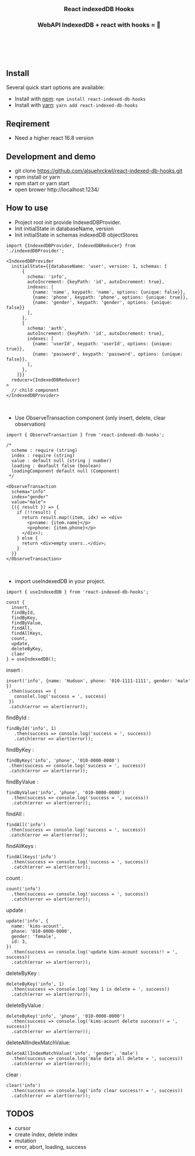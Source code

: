 <br/>
<br/>
<h3 align="center">React indexedDB Hooks</h3>
<h3 align="center">WebAPI IndexedDB + react with hooks = 💖</h3>
<br/>

## 
<br/>

## Install

Several quick start options are available:

- Install with [npm](https://www.npmjs.com/): `npm install react-indexed-db-hooks`
- Install with [yarn](https://yarnpkg.com/): `yarn add react-indexed-db-hooks`

## Reqirement
- Need a higher react 16.8 version

## Development and demo
- git clone https://github.com/alsuehrckwl/react-indexed-db-hooks.git
- npm install or yarn
- npm start or yarn start
- open brower http://localhost:1234/

## How to use
- Project root init provide IndexedDBProvider.
- Init initialState in databaseName, version
- Init initialState in schemas indexedDB objectStores 

```
import {IndexedDBProvider, IndexedDBReducer} from './indexedDBProvider';

<IndexedDBProvider
  initialState={{databaseName: 'user', version: 1, schemas: [
      {
        schema: 'info',
        autoIncrement: {keyPath: 'id', autoIncrement: true},
        indexes: [
          {name: 'name', keypath: 'name', options: {unique: false}},
          {name: 'phone', keypath: 'phone', options: {unique: true}},
          {name: 'gender', keypath: 'gender', options: {unique: false}}
        ],
      },
      {
        schema: 'auth',
        autoIncrement: {keyPath: 'id', autoIncrement: true},
        indexes: [
          {name: 'userId', keypath: 'userId', options: {unique: true}},
          {name: 'password', keypath: 'password', options: {unique: false}},
        ],
      },
    ]}}
  reducer={IndexedDBReducer}
>
  // child component
</IndexedDBProvider>
```

<br/>

- Use ObserveTransaction component (only insert, delete, clear observation)
```
import { ObserveTransaction } from 'react-indexed-db-hooks';

/*
  scheme : require (string)
  index : require (string)
  value : default null (string | number)
  loading : deafault false (boolean)
  loadingComponent default null (Component)
 */

<ObserveTransaction
  schema="info"
  index="gender"
  value="male">
  {({ result }) => {
    if (!!result) {
      return result.map((item, idx) => <div>
        <p>name: {item.name}</p>
        <p>phone: {item.phone}</p>
      </div>);
    } else {
      return <div>empty users..</div>;
    }
  }}
</ObserveTransaction>
```

<br/>

- import useIndexedDB in your project.

```
import { useIndexedDB } from 'react-indexed-db-hooks';

const {
  insert,
  findById,
  findByKey,
  findByValue,
  findAll,
  findAllKeys,
  count,
  update,
  deleteByKey,
  claer
} = useIndexedDB();

```

insert :
 ```
insert('info', {name: 'Hudson', phone: '010-1111-1111', gender: 'male' })
  .then(success => {
    consolel.log('success = ', success)
  })
  .catch(error => alert(error));
 ```
 
findById :
 ```
findById('info', 1)
    .then(success => console.log('success = ', success))
    .catch(error => alert(error));
 ```

findByKey :
 ```
findByKey('info', 'phone', '010-0000-0000')
  .then(success => console.log('success = ', success))
  .catch(error => alert(error));
 ```

findByValue :
```
findByValue('info', 'phone', '010-0000-0000')
  .then(success => console.log('success = ', success))
  .catch(error => alert(error));
```
 
 findAll :
 ```
 findAll('info')
  .then(success => console.log('success = ', success))
  .catch(error => alert(error));
 ```

findAllKeys :
```
findAllKeys('info')
  .then(success => console.log('success = ', success))
  .catch(error => alert(error));
 ```

count :
```
count('info')
  .then(success => console.log('success = ', success))
  .catch(error => alert(error));
```

update :
```
update('info', {
  name: 'kims-acount',
  phone: '010-0000-0000',
  gender: 'female',
  id: 3,
})
  .then(success => console.log('update kims-acount success!! = ', success))
  .catch(error => alert(error));
```

deleteByKey : 
```
deleteByKey('info', 1)
  .then(success => console.log('key 1 is delete = ', success))
  .catch(error => alert(error));
```

deleteByValue : 
```
deleteByKey('info', 'phone', '010-0000-0000')
  .then(success => console.log('kims-acount delete success!! = ', success))
  .catch(error => alert(error));
```

deleteAllIndexMatchValue:
```
deleteAllIndexMatchValue('info', 'gender', 'male')
  .then(success => console.log('male data all delete = ', success))
  .catch(error => alert(error));
```

clear : 
```
clear('info')
  .then(success => console.log('info clear success!! = ', success))
  .catch(error => alert(error));
```

## TODOS
- cursor
- create index, delete index
- mutation
- error, abort, loading, success

